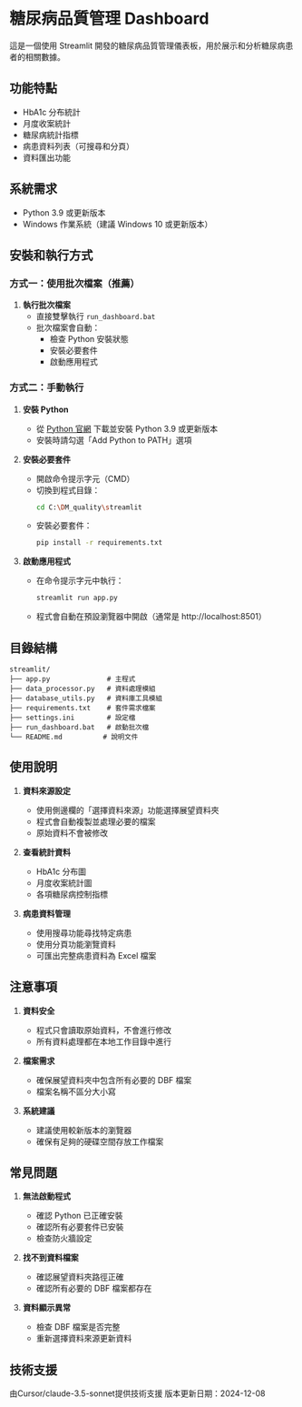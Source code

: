 # 糖尿病品質管理 Dashboard

這是一個使用 Streamlit 開發的糖尿病品質管理儀表板，用於展示和分析糖尿病患者的相關數據。

## 功能特點

- HbA1c 分布統計
- 月度收案統計
- 糖尿病統計指標
- 病患資料列表（可搜尋和分頁）
- 資料匯出功能

## 系統需求

- Python 3.9 或更新版本
- Windows 作業系統（建議 Windows 10 或更新版本）

## 安裝和執行方式

### 方式一：使用批次檔案（推薦）

1. **執行批次檔案**
   - 直接雙擊執行 `run_dashboard.bat`
   - 批次檔案會自動：
     - 檢查 Python 安裝狀態
     - 安裝必要套件
     - 啟動應用程式

### 方式二：手動執行

1. **安裝 Python**
   - 從 [Python 官網](https://www.python.org/downloads/) 下載並安裝 Python 3.9 或更新版本
   - 安裝時請勾選「Add Python to PATH」選項

2. **安裝必要套件**
   - 開啟命令提示字元（CMD）
   - 切換到程式目錄：
     ```bash
     cd C:\DM_quality\streamlit
     ```
   - 安裝必要套件：
     ```bash
     pip install -r requirements.txt
     ```

3. **啟動應用程式**
   - 在命令提示字元中執行：
     ```bash
     streamlit run app.py
     ```
   - 程式會自動在預設瀏覽器中開啟（通常是 http://localhost:8501）

## 目錄結構

```
streamlit/
├── app.py              # 主程式
├── data_processor.py   # 資料處理模組
├── database_utils.py   # 資料庫工具模組
├── requirements.txt    # 套件需求檔案
├── settings.ini        # 設定檔
├── run_dashboard.bat   # 啟動批次檔
└── README.md          # 說明文件
```

## 使用說明

1. **資料來源設定**
   - 使用側邊欄的「選擇資料來源」功能選擇展望資料夾
   - 程式會自動複製並處理必要的檔案
   - 原始資料不會被修改

2. **查看統計資料**
   - HbA1c 分布圖
   - 月度收案統計圖
   - 各項糖尿病控制指標

3. **病患資料管理**
   - 使用搜尋功能尋找特定病患
   - 使用分頁功能瀏覽資料
   - 可匯出完整病患資料為 Excel 檔案

## 注意事項

1. **資料安全**
   - 程式只會讀取原始資料，不會進行修改
   - 所有資料處理都在本地工作目錄中進行

2. **檔案需求**
   - 確保展望資料夾中包含所有必要的 DBF 檔案
   - 檔案名稱不區分大小寫

3. **系統建議**
   - 建議使用較新版本的瀏覽器
   - 確保有足夠的硬碟空間存放工作檔案

## 常見問題

1. **無法啟動程式**
   - 確認 Python 已正確安裝
   - 確認所有必要套件已安裝
   - 檢查防火牆設定

2. **找不到資料檔案**
   - 確認展望資料夾路徑正確
   - 確認所有必要的 DBF 檔案都存在

3. **資料顯示異常**
   - 檢查 DBF 檔案是否完整
   - 重新選擇資料來源更新資料

## 技術支援

由Cursor/claude-3.5-sonnet提供技術支援
版本更新日期：2024-12-08